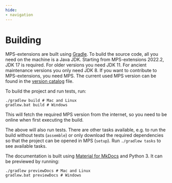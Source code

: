 ```yaml
---
hide:
- navigation
---
```


# Building

MPS-extensions are built using [Gradle](https://docs.gradle.org/current/userguide/getting_started.html). To build the source code, all you need on the machine is a Java JDK.
Starting from MPS-extensions 2022.2, JDK 17 is required. For older versions you need JDK 11. For ancient maintenance versions you only need JDK 8. 
If you want to contribute to MPS-extensions, you need MPS. The current used MPS version can be found in the [version catalog](https://github.com/JetBrains/MPS-extensions/blob/master/gradle/libs.versions.toml) file.

To build the project and run tests, run:

```fish
./gradlew build # Mac and Linux
gradlew.bat build # Windows
```

This will fetch the required MPS version from the internet, so you need to be online when first executing the build.

The above will also run tests. There are other tasks available, e.g. to run the build without tests (`assemble`) or only
download the required dependencies so that the project can be opened in MPS (`setup`). Run `./gradlew tasks` to see
available tasks.

The documentation is built using [Material for MkDocs](https://squidfunk.github.io/mkdocs-material/) and Python 3. It can be previewed by running:

```fish
./gradlew previewDocs # Mac and Linux
gradlew.bat previewDocs # Windows
```
